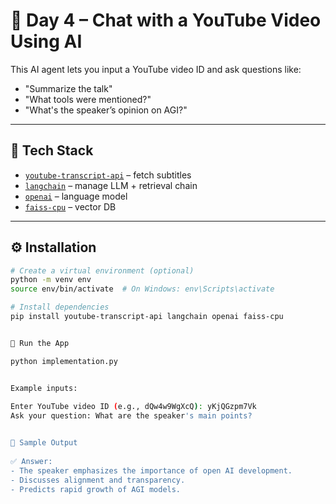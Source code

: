 # 🎥 Day 4 – Chat with a YouTube Video Using AI

This AI agent lets you input a YouTube video ID and ask questions like:

- "Summarize the talk"
- "What tools were mentioned?"
- "What's the speaker’s opinion on AGI?"

---

## 🧰 Tech Stack

- [`youtube-transcript-api`](https://pypi.org/project/youtube-transcript-api/) – fetch subtitles
- [`langchain`](https://python.langchain.com/) – manage LLM + retrieval chain
- [`openai`](https://platform.openai.com/docs) – language model
- [`faiss-cpu`](https://github.com/facebookresearch/faiss) – vector DB

---

## ⚙️ Installation

```bash
# Create a virtual environment (optional)
python -m venv env
source env/bin/activate  # On Windows: env\Scripts\activate

# Install dependencies
pip install youtube-transcript-api langchain openai faiss-cpu


🚀 Run the App

python implementation.py


Example inputs:
 
Enter YouTube video ID (e.g., dQw4w9WgXcQ): yKjQGzpm7Vk
Ask your question: What are the speaker's main points?


🧠 Sample Output
 
✅ Answer:
- The speaker emphasizes the importance of open AI development.
- Discusses alignment and transparency.
- Predicts rapid growth of AGI models.
